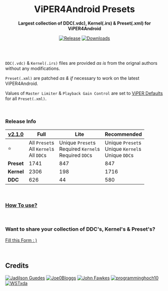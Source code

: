 <div align="center">
<h1>ViPER4Android Presets</h1>

<b>Largest collection of DDC(.vdc), Kernel(.irs) & Preset(.xml) for ViPER4Android</b>

[![Release](https://img.shields.io/github/v/release/syntaxticsugr/ViPER4Android-Presets?color=blue&label=Release&style=flat-square)](https://github.com/syntaxticsugr/ViPER4Android-Presets/releases/latest) [![Downloads](https://img.shields.io/github/downloads/syntaxticsugr/ViPER4Android-Presets/total?color=brightgrey&label=Downloads&style=flat-square)](https://github.com/syntaxticsugr/ViPER4Android-Presets/releases)
</div>

<br>
<br>

`DDC(.vdc)` & `Kernel(.irs)` files are provided _as is_ from the orignal authors without any modifications.

`Preset(.xml)` are patched _as & if_ necessary to work on the latest ViPER4Android.

Values of `Master Limiter` & `Playback Gain Control` are set to [ViPER Defaults](https://github.com/syntaxticsugr/ViPER4Android-Presets/tree/main/src/utils/default_presets) for all `Preset(.xml)`.

<br>

### Release Info

| [v2.1.0](https://github.com/syntaxticsugr/ViPER4Android-Presets/releases/latest) | Full | Lite | Recommended |
| --- | --- | --- | --- |
| ⭐ | All `Preset`s<br>All `Kernel`s<br>All `DDC`s | Unique `Preset`s<br>Required `Kernel`s<br>Required `DDC`s | Unique `Preset`s<br>Unique `Kernel`s<br>Unique `DDC`s |
| **Preset** | 1741 | 847 | 847 |
| **Kernel** | 2306 | 198 | 1716 |
| **DDC** | 626 | 44 | 580 |

<br>

### [How To use?](https://github.com/syntaxticsugr/ViPER4Android-Presets/discussions/3)

<br>

### Want to share your collection of DDC's, Kernel's & Preset's?
[Fill this Form : )](https://forms.gle/1JShGMdbTbujJfKQ9)

<br>

## Credits

[![Jadilson Guedes](https://images.weserv.nl/?url=https://github.com/jadilson12.png&h=50&w=50&fit=cover&mask=circle)](https://github.com/jadilson12) [![Joe0Bloggs](https://images.weserv.nl/?url=https://github.com/Joe0Bloggs.png&h=50&w=50&fit=cover&mask=circle)](https://github.com/Joe0Bloggs) [![John Fawkes](https://images.weserv.nl/?url=https://github.com/JohnFawkes.png&h=50&w=50&fit=cover&mask=circle)](https://github.com/JohnFawkes) [![programminghoch10](https://images.weserv.nl/?url=https://github.com/programminghoch10.png&h=50&w=50&fit=cover&mask=circle)](https://github.com/programminghoch10) [![WSTxda](https://images.weserv.nl/?url=https://github.com/WSTxda.png&h=50&w=50&fit=cover&mask=circle)](https://github.com/WSTxda)
